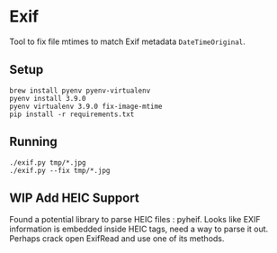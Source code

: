 # Exif

Tool to fix file mtimes to match Exif metadata `DateTimeOriginal`.

## Setup

```shell script
brew install pyenv pyenv-virtualenv
pyenv install 3.9.0
pyenv virtualenv 3.9.0 fix-image-mtime
pip install -r requirements.txt
```

## Running

```shell script
./exif.py tmp/*.jpg
./exif.py --fix tmp/*.jpg
```

## WIP Add HEIC Support

Found a potential library to parse HEIC files : pyheif.
Looks like EXIF information is embedded inside HEIC tags, need a way to parse it out.
Perhaps crack open ExifRead and use one of its methods.

